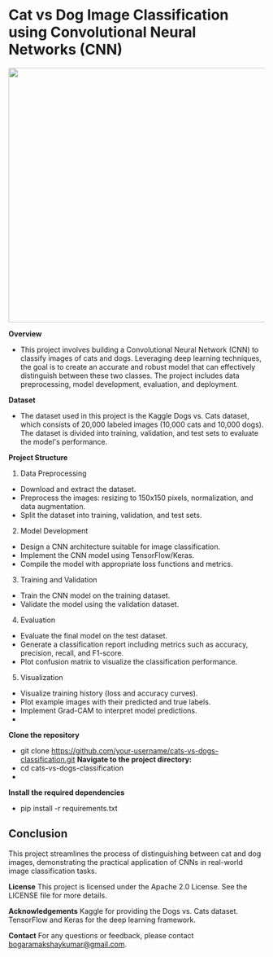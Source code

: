 # Cat vs Dog Image Classification using Convolutional Neural Networks (CNN)
<img src = 'https://cdn.analyticsvidhya.com/wp-content/uploads/2024/02/Cat-and-Dog-Classification-80.jpg' height=500, width=1000 img>

**Overview**

- This project involves building a Convolutional Neural Network (CNN) to classify images of cats and dogs. Leveraging deep learning techniques, the goal is to create an accurate and robust model that can effectively distinguish between these two classes. The project includes data preprocessing, model development, evaluation, and deployment.

**Dataset**
- The dataset used in this project is the Kaggle Dogs vs. Cats dataset, which consists of 20,000 labeled images (10,000 cats and 10,000 dogs). The dataset is divided into training, validation, and test sets to evaluate the model's performance.

**Project Structure**
1. Data Preprocessing

- Download and extract the dataset.
- Preprocess the images: resizing to 150x150 pixels, normalization, and data augmentation.
- Split the dataset into training, validation, and test sets.
2. Model Development

- Design a CNN architecture suitable for image classification.
- Implement the CNN model using TensorFlow/Keras.
- Compile the model with appropriate loss functions and metrics.
3. Training and Validation

- Train the CNN model on the training dataset.
- Validate the model using the validation dataset.
4. Evaluation

- Evaluate the final model on the test dataset.
- Generate a classification report including metrics such as accuracy, precision, recall, and F1-score.
- Plot confusion matrix to visualize the classification performance.
5. Visualization

- Visualize training history (loss and accuracy curves).
- Plot example images with their predicted and true labels.
- Implement Grad-CAM to interpret model predictions.
- 
**Clone the repository**
  - git clone https://github.com/your-username/cats-vs-dogs-classification.git
**Navigate to the project directory:**
- cd cats-vs-dogs-classification
- 
**Install the required dependencies**
- pip install -r requirements.txt
## Conclusion
This project streamlines the process of distinguishing between cat and dog images, demonstrating the practical application of CNNs in real-world image classification tasks.

**License**
This project is licensed under the Apache 2.0 License. See the LICENSE file for more details.

**Acknowledgements**
Kaggle for providing the Dogs vs. Cats dataset.
TensorFlow and Keras for the deep learning framework.

**Contact**
For any questions or feedback, please contact bogaramakshaykumar@gmail.com.



